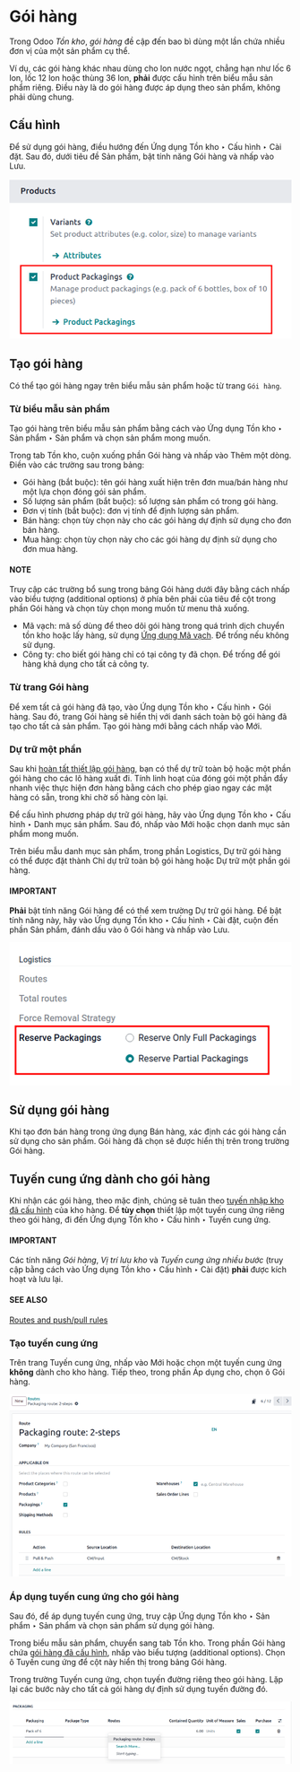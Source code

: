 # Gói hàng

Trong Odoo *Tồn kho*, *gói hàng* đề cập đến bao bì dùng một lần chứa nhiều đơn vị của một sản phẩm cụ thể.

Ví dụ, các gói hàng khác nhau dùng cho lon nước ngọt, chẳng hạn như lốc 6 lon, lốc 12 lon hoặc thùng 36 lon, **phải** được cấu hình trên biểu mẫu sản phẩm riêng. Điều này là do gói hàng được áp dụng theo sản phẩm, không phải dùng chung.

## Cấu hình

Để sử dụng gói hàng, điều hướng đến Ứng dụng Tồn kho ‣ Cấu hình ‣ Cài đặt. Sau đó, dưới tiêu đề Sản phẩm, bật tính năng Gói hàng và nhấp vào Lưu.

![Bật gói hàng bằng cách chọn "Gói hàng".](../../../../../.gitbook/assets/enable-packagings.png)

<a id="inventory-product-management-packaging-setup"></a>

## Tạo gói hàng

Có thể tạo gói hàng ngay trên biểu mẫu sản phẩm hoặc từ trang `Gói hàng`.

### Từ biểu mẫu sản phẩm

Tạo gói hàng trên biểu mẫu sản phẩm bằng cách vào Ứng dụng Tồn kho ‣ Sản phẩm ‣ Sản phẩm và chọn sản phẩm mong muốn.

Trong tab Tồn kho, cuộn xuống phần Gói hàng và nhấp vào Thêm một dòng. Điền vào các trường sau trong bảng:

- Gói hàng (bắt buộc): tên gói hàng xuất hiện trên đơn mua/bán hàng như một lựa chọn đóng gói sản phẩm.
- Số lượng sản phẩm (bắt buộc): số lượng sản phẩm có trong gói hàng.
- Đơn vị tính (bắt buộc): đơn vị tính để định lượng sản phẩm.
- Bán hàng: chọn tùy chọn này cho các gói hàng dự định sử dụng cho đơn bán hàng.
- Mua hàng: chọn tùy chọn này cho các gói hàng dự định sử dụng cho đơn mua hàng.

#### NOTE
Truy cập các trường bổ sung trong bảng Gói hàng dưới đây bằng cách nhấp vào biểu tượng <i class="oi oi-settings-adjust"></i> (additional options) ở phía bên phải của tiêu đề cột trong phần Gói hàng và chọn tùy chọn mong muốn từ menu thả xuống.

- Mã vạch: mã số dùng để theo dõi gói hàng trong quá trình dịch chuyển tồn kho hoặc lấy hàng, sử dụng [Ứng dụng Mã vạch](applications/inventory_and_mrp/barcode/operations/receipts_deliveries.md#barcode-operations-intro). Để trống nếu không sử dụng.
- Công ty: cho biết gói hàng chỉ có tại công ty đã chọn. Để trống để gói hàng khả dụng cho tất cả công ty.

### Từ trang Gói hàng

Để xem tất cả gói hàng đã tạo, vào Ứng dụng Tồn kho ‣ Cấu hình ‣ Gói hàng. Sau đó, trang Gói hàng sẽ hiển thị với danh sách toàn bộ gói hàng đã tạo cho tất cả sản phẩm. Tạo gói hàng mới bằng cách nhấp vào Mới.

### Dự trữ một phần

Sau khi [hoàn tất thiết lập gói hàng](#inventory-product-management-packaging-setup), bạn có thể dự trữ toàn bộ hoặc một phần gói hàng cho các lô hàng xuất đi. Tính linh hoạt của đóng gói một phần đẩy nhanh việc thực hiện đơn hàng bằng cách cho phép giao ngay các mặt hàng có sẵn, trong khi chờ số hàng còn lại.

Để cấu hình phương pháp dự trữ gói hàng, hãy vào Ứng dụng Tồn kho ‣ Cấu hình ‣ Danh mục sản phẩm. Sau đó, nhấp vào Mới hoặc chọn danh mục sản phẩm mong muốn.

Trên biểu mẫu danh mục sản phẩm, trong phần Logistics, Dự trữ gói hàng có thể được đặt thành Chỉ dự trữ toàn bộ gói hàng hoặc Dự trữ một phần gói hàng.

#### IMPORTANT
**Phải** bật tính năng Gói hàng để có thể xem trường Dự trữ gói hàng. Để bật tính năng này, hãy vào Ứng dụng Tồn kho ‣ Cấu hình ‣ Cài đặt, cuộn đến phần Sản phẩm, đánh dấu vào ô Gói hàng và nhấp vào Lưu.

![Hiển thị trường Dự trữ gói hàng trên trang danh mục sản phẩm.](../../../../../.gitbook/assets/reserve-packaging.png)

## Sử dụng gói hàng

Khi tạo đơn bán hàng trong ứng dụng Bán hàng, xác định các gói hàng cần sử dụng cho sản phẩm. Gói hàng đã chọn sẽ được hiển thị trên  trong trường Gói hàng.

<a id="inventory-product-management-packaging-route"></a>

## Tuyến cung ứng dành cho gói hàng

Khi nhận các gói hàng, theo mặc định, chúng sẽ tuân theo [tuyến nhập kho đã cấu hình](applications/inventory_and_mrp/inventory/shipping_receiving/daily_operations.md) của kho hàng. Để **tùy chọn** thiết lập một tuyến cung ứng riêng theo gói hàng, đi đến Ứng dụng Tồn kho ‣ Cấu hình ‣ Tuyến cung ứng.

#### IMPORTANT
Các tính năng *Gói hàng*, *Vị trí lưu kho* và *Tuyến cung ứng nhiều bước* (truy cập bằng cách vào Ứng dụng Tồn kho ‣ Cấu hình ‣ Cài đặt) **phải** được kích hoạt và lưu lại.

#### SEE ALSO
[Routes and push/pull rules](applications/inventory_and_mrp/inventory/shipping_receiving/daily_operations/use_routes.md)

### Tạo tuyến cung ứng

Trên trang Tuyến cung ứng, nhấp vào Mới hoặc chọn một tuyến cung ứng **không** dành cho kho hàng. Tiếp theo, trong phần Áp dụng cho, chọn ô Gói hàng.

![Tạo tuyến cung ứng dành cho gói hàng.](../../../../../.gitbook/assets/route.png)

<a id="inventory-product-management-route-on-packaging"></a>

### Áp dụng tuyến cung ứng cho gói hàng

Sau đó, để áp dụng tuyến cung ứng, truy cập Ứng dụng Tồn kho ‣ Sản phẩm ‣ Sản phẩm và chọn sản phẩm sử dụng gói hàng.

Trong biểu mẫu sản phẩm, chuyển sang tab Tồn kho. Trong phần Gói hàng chứa [gói hàng đã cấu hình](#inventory-product-management-packaging-setup), nhấp vào biểu tượng <i class="oi oi-settings-adjust"></i> (additional options). Chọn ô Tuyến cung ứng để cột này hiển thị trong bảng Gói hàng.

Trong trường Tuyến cung ứng, chọn tuyến đường riêng theo gói hàng. Lặp lại các bước này cho tất cả gói hàng dự định sử dụng tuyến đường đó.

![Thiết lập tuyến cung ứng dành cho gói hàng.](../../../../../.gitbook/assets/apply-route.png)
